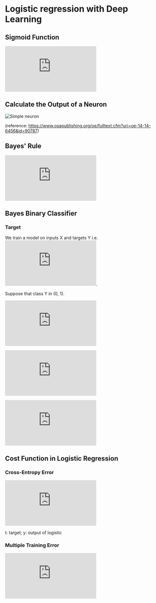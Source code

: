 # Logistic regression with Deep Learning

## Sigmoid Function
![Sigmoid](http://latex.codecogs.com/gif.latex?f%28z%29%20%3D%20%5Cfrac%7B1%7D%7B1&plus;e%5E%7B-z%7D%7D)


## Calculate the Output of a Neuron
![Simple neuron](http://imagebank.osa.org/getImage.xqy?img=QC5sYXJnZSxvZS0xNC0xNC02NDU2LWcwMDE) 

(reference: https://www.osapublishing.org/oe/fulltext.cfm?uri=oe-14-14-6456&id=90787)


## Bayes' Rule
![Bayes' Rule](http://latex.codecogs.com/gif.latex?P%28Y%7CX%29%20%3D%20%5Cfrac%7BP%28X%7CY%29P%28Y%29%7D%7BP%28X%29%7D)


##  Bayes Binary Classifier
### Target
We train a model on inputs X and targets Y i.e. ![distributed](http://latex.codecogs.com/gif.latex?P%28X%7CY%29).

Suppose that class Y in (0, 1).

![Bayes Classifier1](http://latex.codecogs.com/gif.latex?P%28Y%3D1%7CX%29%20%3D%20%5Cfrac%7BP%28X%7CY%3D1%29P%28Y%3D1%29%7D%7BP%28X%29%7D%20%3D%20%5Cfrac%7BP%28X%7CY%3D1%29P%28Y%3D1%29%7D%7BP%28X%7CY%3D0%29P%28Y%3D0%29&plus;P%28X%7CY%3D1%29P%28Y%3D1%29%7D)

![Bayes Classifier2](http://latex.codecogs.com/gif.latex?P%28Y%3D1%7CX%29%20%3D%20%5Cfrac%7B1%7D%7B1&plus;%5Cfrac%7BP%28X%7CY%3D0%29P%28Y%3D0%29%7D%7BP%28X%7CY%3D1%29P%28Y%3D1%29%7D%7D%20%3D%20%5Cfrac%7B1%7D%7B1&plus;e%5E%7B-%28W%5E%7BT%7DX&plus;b%29%7D%7D)

![Bayes Classifier3](http://latex.codecogs.com/gif.latex?-%28W%5E%7BT%7DX&plus;b%29%20%3D%20ln%28%5Cfrac%7BP%28X%7CY%3D0%29P%28Y%3D0%29%7D%7BP%28X%7CY%3D1%29P%28Y%3D1%29%7D%29)


## Cost Function in Logistic Regression
### Cross-Entropy Error
![Cross-Entropy](http://latex.codecogs.com/gif.latex?J_n%20%3D%20-%28t_%7Bn%7Dlog%28y_%7Bn%7D%29&plus;%281-t_%7Bn%7D%29log%281-y_%7Bn%7D%29%29)

t: target; y: output of logistic

### Multiple Training Error
![Multiple](http://latex.codecogs.com/gif.latex?J%20%3D%20-%5Csum_%7Bn%3D1%7D%5E%7BN%7D%20%28t_%7Bn%7Dlog%28y_%7Bn%7D%29&plus;%281-t_%7Bn%7D%29log%281-y_%7Bn%7D%29%29)
